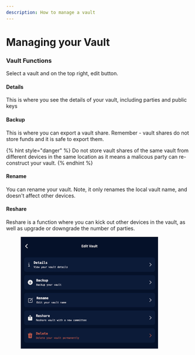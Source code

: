 ```yaml
---
description: How to manage a vault
---
```


# Managing your Vault

### Vault Functions

Select a vault and on the top right, edit button.&#x20;



#### Details

This is where you see the details of your vault, including parties and public keys

#### Backup

This is where you can export a vault share. Remember - vault shares do not store funds and it is safe to export them.&#x20;

{% hint style="danger" %}
Do not store vault shares of the same vault from different devices in the same location as it means a malicous party can re-construct your vault.&#x20;
{% endhint %}

#### Rename

You can rename your vault. Note, it only renames the local vault name, and doesn't affect other devices.&#x20;

#### Reshare

Reshare is a function where you can kick out other devices in the vault, as well as upgrade or downgrade the number of parties.&#x20;

<figure><img src="../.gitbook/assets/image.png" alt="" width="375"><figcaption></figcaption></figure>
